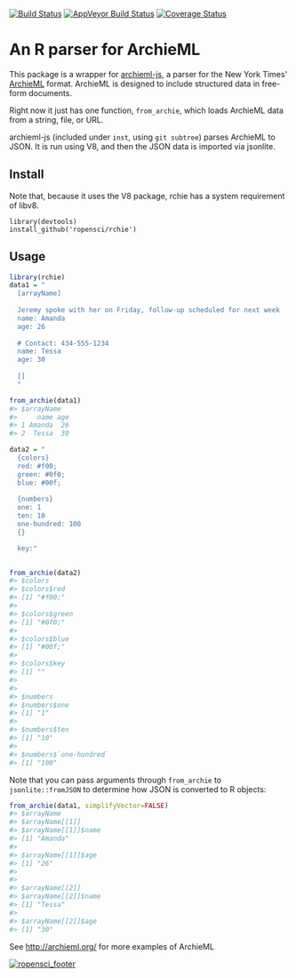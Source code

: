 <!-- README.md is generated from README.Rmd. Please edit that file -->
[![Build Status](https://travis-ci.org/ropensci/rchie.svg?branch=master)](https://travis-ci.org/ropensci/rchie) [![AppVeyor Build Status](https://ci.appveyor.com/api/projects/status/github/reopnsci/rchie?branch=master&svg=true)](https://ci.appveyor.com/project/ropensci/rcie) [![Coverage Status](https://coveralls.io/repos/ropensci/rchie/badge.svg)](https://coveralls.io/r/ropensci/rchie)

An R parser for ArchieML
========================

This package is a wrapper for [archieml-js](https://github.com/newsdev/archieml-js), a parser for the New York Times' [ArchieML](http://archieml.org/) format. ArchieML is designed to include structured data in free-form documents.

Right now it just has one function, `from_archie`, which loads ArchieML data from a string, file, or URL.

archieml-js (included under `inst`, using `git subtree`) parses ArchieML to JSON. It is run using V8, and then the JSON data is imported via jsonlite.

Install
-------

Note that, because it uses the V8 package, rchie has a system requirement of libv8.

    library(devtools)
    install_github('ropensci/rchie')

Usage
-----

``` r
library(rchie)
data1 = "
  [arrayName]
  
  Jeremy spoke with her on Friday, follow-up scheduled for next week
  name: Amanda
  age: 26
  
  # Contact: 434-555-1234
  name: Tessa
  age: 30
  
  []
  "

from_archie(data1)          
#> $arrayName
#>     name age
#> 1 Amanda  26
#> 2  Tessa  30

data2 = "
  {colors}
  red: #f00;
  green: #0f0;
  blue: #00f;
  
  {numbers}
  one: 1
  ten: 10
  one-hundred: 100
  {}

  key:"
  

from_archie(data2)
#> $colors
#> $colors$red
#> [1] "#f00;"
#> 
#> $colors$green
#> [1] "#0f0;"
#> 
#> $colors$blue
#> [1] "#00f;"
#> 
#> $colors$key
#> [1] ""
#> 
#> 
#> $numbers
#> $numbers$one
#> [1] "1"
#> 
#> $numbers$ten
#> [1] "10"
#> 
#> $numbers$`one-hundred`
#> [1] "100"
```

Note that you can pass arguments through `from_archie` to `jsonlite::fromJSON` to determine how JSON is converted to R objects:

``` r
from_archie(data1, simplifyVector=FALSE)
#> $arrayName
#> $arrayName[[1]]
#> $arrayName[[1]]$name
#> [1] "Amanda"
#> 
#> $arrayName[[1]]$age
#> [1] "26"
#> 
#> 
#> $arrayName[[2]]
#> $arrayName[[2]]$name
#> [1] "Tessa"
#> 
#> $arrayName[[2]]$age
#> [1] "30"
```

See <http://archieml.org/> for more examples of ArchieML

[![ropensci\_footer](http://ropensci.org/public_images/github_footer.png)](http://ropensci.org)
